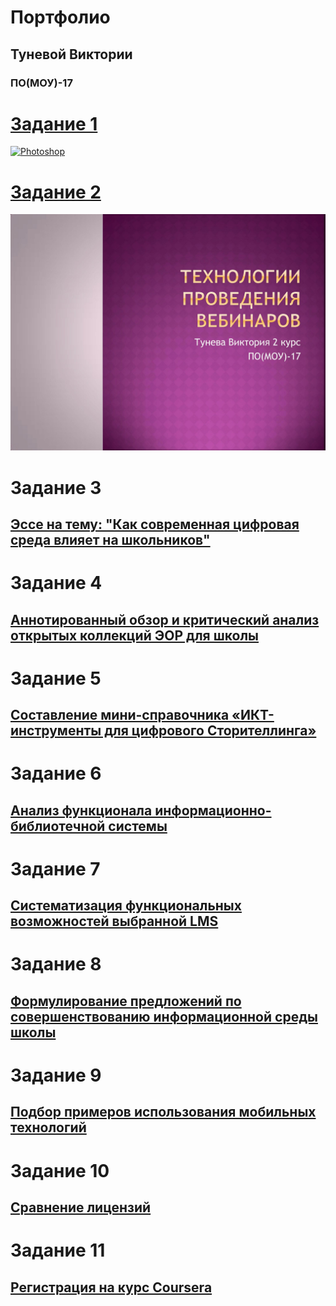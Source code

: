 
# Портфолио

## Туневой Виктории

### ПО(МОУ)-17

# [Задание 1](Task1.md)

[![Photoshop](http://img.youtube.com/vi/U0T4Ou0JZQA/0.jpg)](http://www.youtube.com/watch?v=U0T4Ou0JZQA)

# [Задание 2](https://www.dropbox.com/s/m6j5pc1bc0d2b9p/Tuneva_Viktoria.pptx?dl=0)

[![Photoshop](19-40-07-p.jpeg)](https://www.dropbox.com/s/m6j5pc1bc0d2b9p/Tuneva_Viktoria.pptx?dl=0)

# Задание 3
## [Эссе на тему: "Как современная цифровая среда влияет на школьников"](task3.md)

# Задание 4

## [Аннотированный обзор и критический анализ открытых коллекций ЭОР для школы ](task4.md)

# Задание 5
## [Составление мини-справочника «ИКТ-инструменты для цифрового Сторителлинга» ](task5.md)

# Задание 6

## [Анализ функционала информационно-библиотечной системы ](task6.md)

# Задание 7

## [Систематизация функциональных возможностей выбранной LMS](task7.md)

# Задание 8

## [Формулирование предложений по совершенствованию информационной среды школы ](task8.md)

# Задание 9

## [Подбор примеров использования мобильных технологий](task9.md)

# Задание 10

## [Сравнение лицензий](task10.md)

# Задание 11

## [Регистрация на курс Coursera](task11.md)
